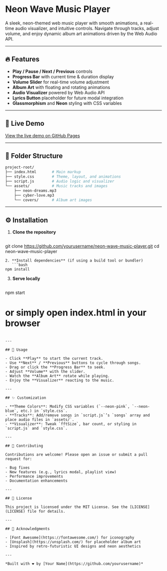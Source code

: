 # Neon Wave Music Player

A sleek, neon-themed web music player with smooth animations, a real-time audio visualizer, and intuitive controls. Navigate through tracks, adjust volume, and enjoy dynamic album art animations driven by the Web Audio API.

---

## 🔥 Features

- **Play / Pause / Next / Previous** controls
- **Progress Bar** with current time & duration display
- **Volume Slider** for real-time volume adjustment
- **Album Art** with floating and rotating animations
- **Audio Visualizer** powered by Web Audio API
- **Lyrics Button** placeholder for future modal integration
- **Glassmorphism** and **Neon** styling with CSS variables

---

## 🚀 Live Demo

[View the live demo on GitHub Pages](https://yourusername.github.io/neon-wave-music-player)

---

## 📂 Folder Structure

```bash
project-root/
├── index.html       # Main markup
├── style.css        # Theme, layout, and animations
├── script.js        # Audio logic and visualizer
└── assets/          # Music tracks and images
    ├── neon-dreams.mp3
    ├── cyber-love.mp3
    └── covers/      # Album art images
```

---

## ⚙️ Installation

1. **Clone the repository**
   ```bash
git clone https://github.com/yourusername/neon-wave-music-player.git
cd neon-wave-music-player
```
2. **Install dependencies** (if using a build tool or bundler)
   ```bash
npm install
```
3. **Serve locally**
   ```bash
npm start
# or simply open index.html in your browser
```

---

## 🎨 Usage

- Click **Play** to start the current track. 
- Use **Next** / **Previous** buttons to cycle through songs. 
- Drag or click the **Progress Bar** to seek. 
- Adjust **Volume** with the slider. 
- Watch the **Album Art** rotate while playing. 
- Enjoy the **Visualizer** reacting to the music.

---

## ✨ Customization

- **Theme Colors**: Modify CSS variables (`--neon-pink`, `--neon-blue`, etc.) in `style.css`.
- **Tracks**: Add/remove songs in `script.js`’s `songs` array and place audio files in `assets/`.
- **Visualizer**: Tweak `fftSize`, bar count, or styling in `script.js` and `style.css`.

---

## 🤝 Contributing

Contributions are welcome! Please open an issue or submit a pull request for:

- Bug fixes
- New features (e.g., lyrics modal, playlist view)
- Performance improvements
- Documentation enhancements

---

## 📄 License

This project is licensed under the MIT License. See the [LICENSE](LICENSE) file for details.

---

## 🙏 Acknowledgments

- [Font Awesome](https://fontawesome.com/) for iconography
- [Unsplash](https://unsplash.com/) for placeholder album art
- Inspired by retro-futuristic UI designs and neon aesthetics

---

*Built with ❤️ by [Your Name](https://github.com/yourusername)*
